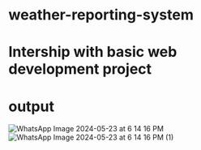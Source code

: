 # weather-reporting-system
# Intership with basic web development project
# output
![WhatsApp Image 2024-05-23 at 6 14 16 PM](https://github.com/AVILELIHEMA/weather-reporting-system/assets/169266001/602d69f4-499b-4091-9bf1-c7a6bb89ba93)
![WhatsApp Image 2024-05-23 at 6 14 16 PM (1)](https://github.com/AVILELIHEMA/weather-reporting-system/assets/169266001/0538aa38-c0a5-402f-a525-ae854f8feade)
